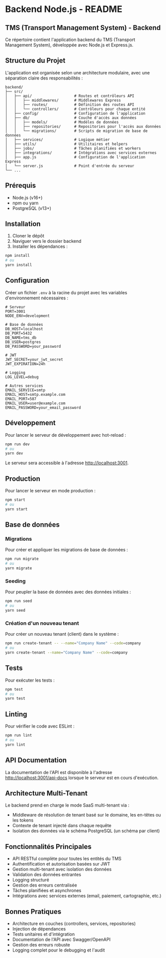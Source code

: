 # Backend Node.js - README

## TMS (Transport Management System) - Backend

Ce répertoire contient l'application backend du TMS (Transport Management System), développée avec Node.js et Express.js.

## Structure du Projet

L'application est organisée selon une architecture modulaire, avec une séparation claire des responsabilités :

```
backend/
├── src/
│   ├── api/                   # Routes et contrôleurs API
│   │   ├── middlewares/       # Middlewares Express
│   │   ├── routes/            # Définition des routes API
│   │   └── controllers/       # Contrôleurs pour chaque entité
│   ├── config/                # Configuration de l'application
│   ├── db/                    # Couche d'accès aux données
│   │   ├── models/            # Modèles de données
│   │   ├── repositories/      # Repositories pour l'accès aux données
│   │   └── migrations/        # Scripts de migration de base de données
│   ├── services/              # Logique métier
│   ├── utils/                 # Utilitaires et helpers
│   ├── jobs/                  # Tâches planifiées et workers
│   ├── integrations/          # Intégrations avec services externes
│   ├── app.js                 # Configuration de l'application Express
│   └── server.js              # Point d'entrée du serveur
└── ...
```

## Prérequis

- Node.js (v16+)
- npm ou yarn
- PostgreSQL (v13+)

## Installation

1. Cloner le dépôt
2. Naviguer vers le dossier backend
3. Installer les dépendances :

```bash
npm install
# ou
yarn install
```

## Configuration

Créer un fichier `.env` à la racine du projet avec les variables d'environnement nécessaires :

```
# Serveur
PORT=3001
NODE_ENV=development

# Base de données
DB_HOST=localhost
DB_PORT=5432
DB_NAME=tms_db
DB_USER=postgres
DB_PASSWORD=your_password

# JWT
JWT_SECRET=your_jwt_secret
JWT_EXPIRATION=24h

# Logging
LOG_LEVEL=debug

# Autres services
EMAIL_SERVICE=smtp
EMAIL_HOST=smtp.example.com
EMAIL_PORT=587
EMAIL_USER=user@example.com
EMAIL_PASSWORD=your_email_password
```

## Développement

Pour lancer le serveur de développement avec hot-reload :

```bash
npm run dev
# ou
yarn dev
```

Le serveur sera accessible à l'adresse [http://localhost:3001](http://localhost:3001).

## Production

Pour lancer le serveur en mode production :

```bash
npm start
# ou
yarn start
```

## Base de données

### Migrations

Pour créer et appliquer les migrations de base de données :

```bash
npm run migrate
# ou
yarn migrate
```

### Seeding

Pour peupler la base de données avec des données initiales :

```bash
npm run seed
# ou
yarn seed
```

### Création d'un nouveau tenant

Pour créer un nouveau tenant (client) dans le système :

```bash
npm run create-tenant -- --name="Company Name" --code=company
# ou
yarn create-tenant --name="Company Name" --code=company
```

## Tests

Pour exécuter les tests :

```bash
npm test
# ou
yarn test
```

## Linting

Pour vérifier le code avec ESLint :

```bash
npm run lint
# ou
yarn lint
```

## API Documentation

La documentation de l'API est disponible à l'adresse [http://localhost:3001/api-docs](http://localhost:3001/api-docs) lorsque le serveur est en cours d'exécution.

## Architecture Multi-Tenant

Le backend prend en charge le mode SaaS multi-tenant via :

- Middleware de résolution de tenant basé sur le domaine, les en-têtes ou les tokens
- Contexte de tenant injecté dans chaque requête
- Isolation des données via le schéma PostgreSQL (un schéma par client)

## Fonctionnalités Principales

- API RESTful complète pour toutes les entités du TMS
- Authentification et autorisation basées sur JWT
- Gestion multi-tenant avec isolation des données
- Validation des données entrantes
- Logging structuré
- Gestion des erreurs centralisée
- Tâches planifiées et asynchrones
- Intégrations avec services externes (email, paiement, cartographie, etc.)

## Bonnes Pratiques

- Architecture en couches (controllers, services, repositories)
- Injection de dépendances
- Tests unitaires et d'intégration
- Documentation de l'API avec Swagger/OpenAPI
- Gestion des erreurs robuste
- Logging complet pour le debugging et l'audit
